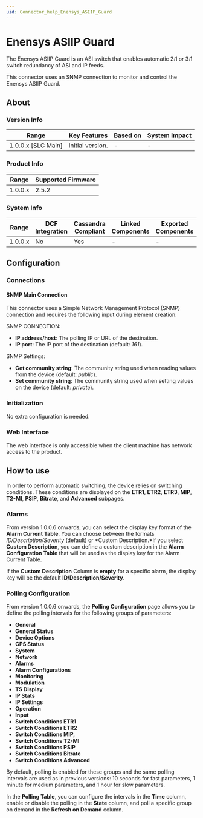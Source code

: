 ```yaml
---
uid: Connector_help_Enensys_ASIIP_Guard
---
```


# Enensys ASIIP Guard

The Enensys ASIIP Guard is an ASI switch that enables automatic 2:1 or 3:1 switch redundancy of ASI and IP feeds.

This connector uses an SNMP connection to monitor and control the Enensys ASIIP Guard.

## About

### Version Info

| **Range**            | **Key Features** | **Based on** | **System Impact** |
|----------------------|------------------|--------------|-------------------|
| 1.0.0.x \[SLC Main\] | Initial version. | \-           | \-                |

### Product Info

| **Range** | **Supported Firmware** |
|-----------|------------------------|
| 1.0.0.x   | 2.5.2                  |

### System Info

| **Range** | **DCF Integration** | **Cassandra Compliant** | **Linked Components** | **Exported Components** |
|-----------|---------------------|-------------------------|-----------------------|-------------------------|
| 1.0.0.x   | No                  | Yes                     | \-                    | \-                      |

## Configuration

### Connections

#### SNMP Main Connection

This connector uses a Simple Network Management Protocol (SNMP) connection and requires the following input during element creation:

SNMP CONNECTION:

- **IP address/host**: The polling IP or URL of the destination.
- **IP port**: The IP port of the destination (default: *161*).

SNMP Settings:

- **Get community string**: The community string used when reading values from the device (default: *public*).
- **Set community string**: The community string used when setting values on the device (default: *private*).

### Initialization

No extra configuration is needed.

### Web Interface

The web interface is only accessible when the client machine has network access to the product.

## How to use

In order to perform automatic switching, the device relies on switching conditions. These conditions are displayed on the **ETR1**, **ETR2**, **ETR3**, **MIP**, **T2-MI**, **PSIP**, **Bitrate**, and **Advanced** subpages.

### Alarms

From version 1.0.0.6 onwards, you can select the display key format of the **Alarm Current Table**. You can choose between the formats *ID/Description/Severity* (default) or *Custom Description.*If you select **Custom Description**, you can define a custom description in the **Alarm Configuration Table** that will be used as the display key for the Alarm Current Table.

If the **Custom Description** Column is **empty** for a specific alarm, the display key will be the default **ID/Description/Severity**.

### Polling Configuration

From version 1.0.0.6 onwards, the **Polling Configuration** page allows you to define the polling intervals for the following groups of parameters:

- **General**
- **General Status**
- **Device Options**
- **GPS Status**
- **System**
- **Network**
- **Alarms**
- **Alarm Configurations**
- **Monitoring**
- **Modulation**
- **TS Display**
- **IP Stats**
- **IP Settings**
- **Operation**
- **Input**
- **Switch Conditions ETR1**
- ****Switch Conditions ETR2****
- ****Switch Conditions MIP,****
- ****Switch Conditions T2-MI****
- ****Switch Conditions PSIP****
- ****Switch Conditions Bitrate****
- ****Switch Conditions Advanced****

By default, polling is enabled for these groups and the same polling intervals are used as in previous versions: 10 seconds for fast parameters, 1 minute for medium parameters, and 1 hour for slow parameters.

In the **Polling Table**, you can configure the intervals in the **Time** column, enable or disable the polling in the **State** column, and poll a specific group on demand in the **Refresh on Demand** column.

